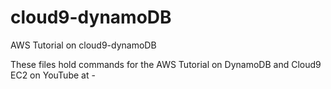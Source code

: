 # cloud9-dynamoDB
AWS Tutorial on cloud9-dynamoDB

These files hold commands for the AWS Tutorial on DynamoDB and Cloud9 EC2 on YouTube at - 
